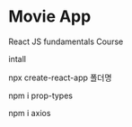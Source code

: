 # Movie App

React JS fundamentals Course

intall

npx create-react-app 폴더명

npm i prop-types

npm i axios
